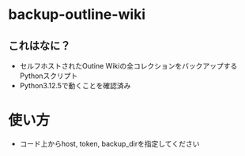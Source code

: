 # backup-outline-wiki
## これはなに？
- セルフホストされたOutine Wikiの全コレクションをバックアップするPythonスクリプト
- Python3.12.5で動くことを確認済み

# 使い方
- コード上からhost, token, backup_dirを指定してください

